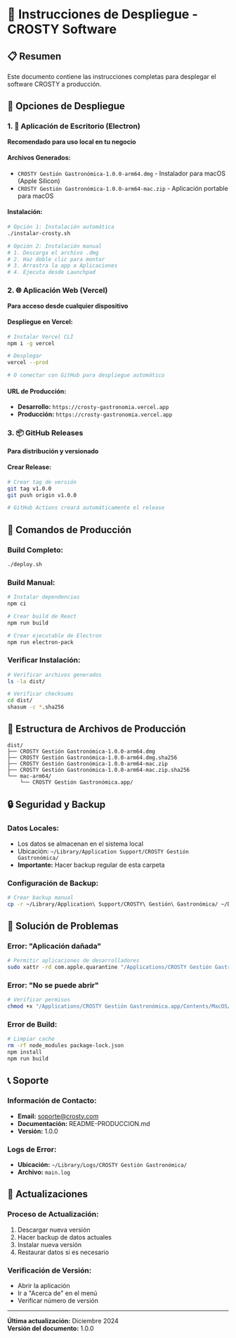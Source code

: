 # 🚀 Instrucciones de Despliegue - CROSTY Software

## 📋 Resumen
Este documento contiene las instrucciones completas para desplegar el software CROSTY a producción.

## 🎯 Opciones de Despliegue

### 1. 📱 Aplicación de Escritorio (Electron)
**Recomendado para uso local en tu negocio**

#### Archivos Generados:
- `CROSTY Gestión Gastronómica-1.0.0-arm64.dmg` - Instalador para macOS (Apple Silicon)
- `CROSTY Gestión Gastronómica-1.0.0-arm64-mac.zip` - Aplicación portable para macOS

#### Instalación:
```bash
# Opción 1: Instalación automática
./instalar-crosty.sh

# Opción 2: Instalación manual
# 1. Descarga el archivo .dmg
# 2. Haz doble clic para montar
# 3. Arrastra la app a Aplicaciones
# 4. Ejecuta desde Launchpad
```

### 2. 🌐 Aplicación Web (Vercel)
**Para acceso desde cualquier dispositivo**

#### Despliegue en Vercel:
```bash
# Instalar Vercel CLI
npm i -g vercel

# Desplegar
vercel --prod

# O conectar con GitHub para despliegue automático
```

#### URL de Producción:
- **Desarrollo:** `https://crosty-gastronomia.vercel.app`
- **Producción:** `https://crosty-gastronomia.vercel.app`

### 3. 📦 GitHub Releases
**Para distribución y versionado**

#### Crear Release:
```bash
# Crear tag de versión
git tag v1.0.0
git push origin v1.0.0

# GitHub Actions creará automáticamente el release
```

## 🔧 Comandos de Producción

### Build Completo:
```bash
./deploy.sh
```

### Build Manual:
```bash
# Instalar dependencias
npm ci

# Crear build de React
npm run build

# Crear ejecutable de Electron
npm run electron-pack
```

### Verificar Instalación:
```bash
# Verificar archivos generados
ls -la dist/

# Verificar checksums
cd dist/
shasum -c *.sha256
```

## 📁 Estructura de Archivos de Producción

```
dist/
├── CROSTY Gestión Gastronómica-1.0.0-arm64.dmg
├── CROSTY Gestión Gastronómica-1.0.0-arm64.dmg.sha256
├── CROSTY Gestión Gastronómica-1.0.0-arm64-mac.zip
├── CROSTY Gestión Gastronómica-1.0.0-arm64-mac.zip.sha256
└── mac-arm64/
    └── CROSTY Gestión Gastronómica.app/
```

## 🔒 Seguridad y Backup

### Datos Locales:
- Los datos se almacenan en el sistema local
- Ubicación: `~/Library/Application Support/CROSTY Gestión Gastronómica/`
- **Importante:** Hacer backup regular de esta carpeta

### Configuración de Backup:
```bash
# Crear backup manual
cp -r ~/Library/Application\ Support/CROSTY\ Gestión\ Gastronómica/ ~/Desktop/backup-crosty-$(date +%Y%m%d)
```

## 🚨 Solución de Problemas

### Error: "Aplicación dañada"
```bash
# Permitir aplicaciones de desarrolladores
sudo xattr -rd com.apple.quarantine "/Applications/CROSTY Gestión Gastronómica.app"
```

### Error: "No se puede abrir"
```bash
# Verificar permisos
chmod +x "/Applications/CROSTY Gestión Gastronómica.app/Contents/MacOS/CROSTY Gestión Gastronómica"
```

### Error de Build:
```bash
# Limpiar cache
rm -rf node_modules package-lock.json
npm install
npm run build
```

## 📞 Soporte

### Información de Contacto:
- **Email:** soporte@crosty.com
- **Documentación:** README-PRODUCCION.md
- **Versión:** 1.0.0

### Logs de Error:
- **Ubicación:** `~/Library/Logs/CROSTY Gestión Gastronómica/`
- **Archivo:** `main.log`

## 🔄 Actualizaciones

### Proceso de Actualización:
1. Descargar nueva versión
2. Hacer backup de datos actuales
3. Instalar nueva versión
4. Restaurar datos si es necesario

### Verificación de Versión:
- Abrir la aplicación
- Ir a "Acerca de" en el menú
- Verificar número de versión

---
**Última actualización:** Diciembre 2024  
**Versión del documento:** 1.0.0
